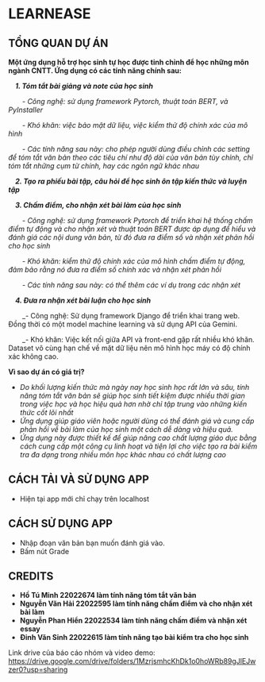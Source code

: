 # LEARNEASE

## TỔNG QUAN DỰ ÁN 

**Một ứng dụng hỗ trợ học sinh tự học được tinh chỉnh để học những môn ngành CNTT. Ứng dụng có các tính năng chính sau:**

&emsp;**_1. Tóm tắt bài giảng và note của học sinh_** 

&emsp;&emsp;_- Công nghệ: sử dụng framework Pytorch, thuật toán BERT, và PyInstaller_

&emsp;&emsp;_- Khó khăn: việc bảo mật dữ liệu, việc kiểm thử độ chính xác của mô hình_

&emsp;&emsp;_- Các tính năng sau này: cho phép người dùng điều chỉnh các setting để tóm tắt văn bản theo các tiêu chí như độ dài của văn bản tùy chỉnh, chỉ tóm tắt những cụm từ chính, hay các ngôn ngữ khác nhau_

&emsp;**_2. Tạo ra phiếu bài tập, câu hỏi để học sinh ôn tập kiến thức và luyện tập_**


&emsp;**_3. Chấm điểm, cho nhận xét bài làm của học sinh_**

&emsp;&emsp;_- Công nghệ: sử dụng framework Pytorch để triển khai hệ thống chấm điểm tự động và cho nhận xét và thuật toán BERT được áp dụng để hiểu và đánh giá các nội dung văn bản, từ đó đưa ra điểm số và nhận xét phản hồi cho học sinh_

&emsp;&emsp;_- Khó khăn: kiểm thử độ chính xác của mô hình chấm điểm tự động, đảm bảo rằng nó đưa ra điểm số chính xác và nhận xét phản hồi_

&emsp;&emsp;_- Các tính năng sau này: có thể thêm các ví dụ trong các nhận xét_

&emsp;**_4. Đưa ra nhận xét bài luận cho học sinh_**

&emsp;&emsp;_- Công nghệ: Sử dụng framework Django để triển khai trang web. Đồng thời có một model machine learning và sử dụng API của Gemini.

&emsp;&emsp;_- Khó khăn: Việc kết nối giữa API và front-end gặp rất nhiều khó khăn. Dataset vô cùng hạn chế về mặt dữ liệu nên mô hình học máy có độ chính xác không cao.

**Vì sao dự án có giá trị?**
- _Do khối lượng kiến thức mà ngày nay học sinh học rất lớn và sâu, tính năng tóm tắt văn bản sẽ giúp học sinh tiết kiệm được nhiều thời gian trong việc học và học hiệu quả hơn nhờ chỉ tập trung vào những kiến thức cốt lõi nhất_
- _Ứng dụng giúp giáo viên hoặc người dùng có thể đánh giá và cung cấp phản hồi về bài làm của học sinh một cách dễ dàng và hiệu quả._
- _Ứng dụng này được thiết kế để giúp nâng cao chất lượng giáo dục bằng cách cung cấp một công cụ linh hoạt và tiện lợi cho việc tạo ra bài kiểm tra đa dạng trong nhiều môn học khác nhau có chất lượng cao_

## CÁCH TẢI VÀ SỬ DỤNG APP
- Hiện tại app mới chỉ chạy trên localhost

## CÁCH SỬ DỤNG APP 
- Nhập đoạn văn bản bạn muốn đánh giá vào.
- Bấm nút Grade

## CREDITS 
- **Hồ Tú Minh 22022674 làm tính năng tóm tắt văn bản** 
- **Nguyễn Văn Hải 22022595 làm tính năng chấm điểm và cho nhận xét bài làm**
- **Nguyễn Phan Hiển 22022534 làm tính năng chấm điểm và nhận xét essay**
- **Đinh Văn Sinh 22022615 làm tính năng tạo bài kiểm tra cho học sinh**

Link drive của báo cáo nhóm và video demo: https://drive.google.com/drive/folders/1MzrjsmhcKhDk1o0hoWRb89gJlEJwzer0?usp=sharing
